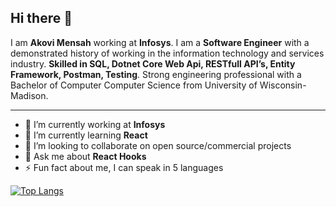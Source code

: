 
## Hi there 👋

I am **Akovi Mensah** working at **Infosys**. I am a **Software Engineer** with a demonstrated history of working in the information technology and services industry. **Skilled in SQL, Dotnet Core Web Api, RESTfull API’s, Entity Framework, Postman, Testing**. Strong engineering professional with a Bachelor of Computer Computer Science from University of Wisconsin-Madison.


---

- 🔭 I’m currently working at **Infosys**
- 🌱 I’m currently learning **React**
- 👯 I’m looking to collaborate on open source/commercial projects
- 💬 Ask me about **React Hooks**
- ⚡ Fun fact about me, I can speak in 5 languages

[![Top Langs](https://github-readme-stats.vercel.app/api/top-langs/?username=AkoviMensah)](https://github.com/AkoviMensah/github-readme-stats)
